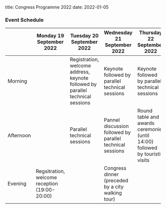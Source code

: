 title: Congress Programme 2022
date: 2022-01-05

### Event Schedule

|    | Monday 19 September 2022 | Tuesday 20 September 2022| Wednesday 21 September 2022| Thursday 22 September 2022|
|---|---|---|---|---|
| Morning| |Registration, welcome address, keynote followed by parallel technical sessions | Keynote followed by parallel technical sessions |Keynote followed by parallel technical sessions|
|Afternoon|  |Parallel technical sessions|Pannel discussion followed by parallel technical sessions|Round table and awards ceremonie (until 14:00) followed by touristic visits|
|Evening|Regsitration, welcome reception (19:00- 20:00)|| Congress dinner (preceded by a city walking tour)| |
